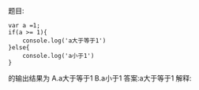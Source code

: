题目: 

    var a =1;
    if(a >= 1){
        console.log('a大于等于1')
    }else{
        console.log('a小于1')
    }
    
的输出结果为
A.a大于等于1
B.a小于1
答案:a大于等于1
解释:
